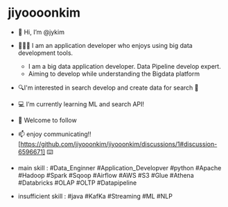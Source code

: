 # jiyoooonkim
- 👋 Hi, I’m @jykim
- 👩🏻‍💻 I am an application developer who enjoys using big data development tools.
  - I am a big data application developer. Data Pipeline develop expert.
  - Aiming to develop while understanding the Bigdata platform
- 🔍I'm interested in search develop and create data for search 🔎
- 💻 I’m currently learning ML and search API!
- 📡 Welcome to follow
- 📫 enjoy communicating!![https://github.com/jiyooonkim/jiyooonkim/discussions/1#discussion-6596671] ⌨️

  
- main skill : #Data_Enginner #Application_Developver #python #Apache #Hadoop #Spark #Sqoop #Airflow #AWS #S3 #Glue #Athena #Databricks #OLAP #OLTP #Datapipeline 
- insufficient skill : #java #KafKa #Streaming #ML #NLP 

<!---
jykim9234/jykim9234 is a ✨ special ✨ repository because its `README.md` (this file) appears on your GitHub profile.
You can click the Preview link to take a look at your changes.
--->
